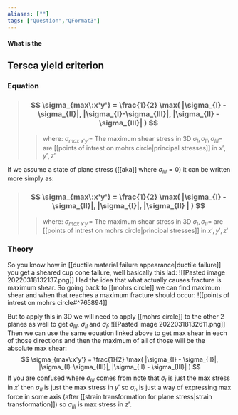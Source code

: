 ```yaml
---
aliases: [""]
tags: ["Question","QFormat3"]
---
```


#### What is the
## Tersca yield criterion
### Equation

> ### $$ \sigma_{max\:x'y'} = \frac{1}{2} \max( |\sigma_{I} - \sigma_{II}|, |\sigma_{I}-\sigma_{III}|, |\sigma_{II} - \sigma_{III}| ) $$ 
>> where:
>> $\sigma_{max\:x'y'}=$ The maximum shear stress in 3D
>> $\sigma_{I},\sigma_{II},\sigma_{III}=$ are [[points of intrest on mohrs circle|principal stresses]] in $x',y',z'$

If we assume a state of plane stress ([[aka]] where $\sigma_{III}= 0$) it can be written more simply as:

> ### $$ \sigma_{max\:x'y'} = \frac{1}{2} \max( |\sigma_{I} - \sigma_{II}|, |\sigma_{I}|, |\sigma_{II} | ) $$ 
>> where:
>> $\sigma_{max\:x'y'}=$ The maximum shear stress in 3D
>> $\sigma_{I},\sigma_{II}=$ are [[points of intrest on mohrs circle|principal stresses]] in $x',y',z'$


### Theory
So you know how in [[ductile material failure appearance|ductile failure]] you get a sheared cup cone failure, well basically this lad:
![[Pasted image 20220318132137.png]]
Had the idea that what actually causes fracture is maximum shear. So going back to [[mohrs circle]] we can find maximum shear and when that reaches a maximum fracture should occur:
![[points of intrest on mohrs circle#^765894]]

But to apply this in 3D we will need to apply [[mohrs circle]] to the other 2 planes as well to get $\sigma_{III}$, $\sigma_{II}$ and $\sigma_{I}$:
![[Pasted image 20220318132611.png]]
Then we can use the same equation linked above to get max shear in each of those directions and then the maximum of all of those will be the absolute max shear:
$$ \sigma_{max\:x'y'} = \frac{1}{2} \max( |\sigma_{I} - \sigma_{II}|, |\sigma_{I}-\sigma_{III}|, |\sigma_{II} - \sigma_{III}| ) $$
If you are confused where $\sigma_{III}$ comes from note that $\sigma_{I}$ is just the max stress in $x'$ then $\sigma_{II}$ is just the max stress in $y'$ so $\sigma_{n}$ is just a way of expressing max force in some axis (after [[strain transformation for plane stress|strain transformation]]) so $\sigma_{III}$ is max stress in $z'$.